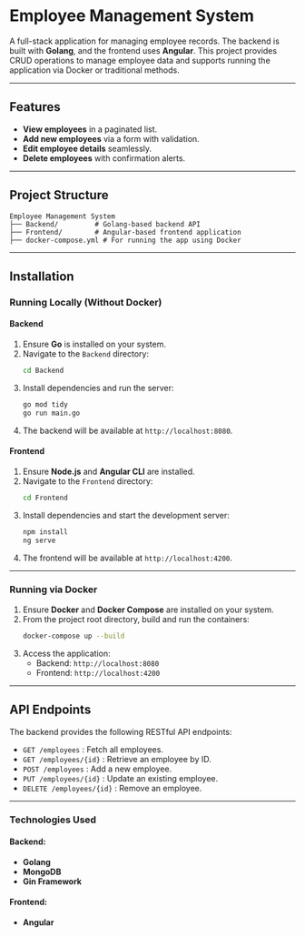 # Employee Management System

A full-stack application for managing employee records. The backend is built with **Golang**, and the frontend uses **Angular**. This project provides CRUD operations to manage employee data and supports running the application via Docker or traditional methods.

---

## Features
- **View employees** in a paginated list.
- **Add new employees** via a form with validation.
- **Edit employee details** seamlessly.
- **Delete employees** with confirmation alerts.

---

## Project Structure
```
Employee Management System
├── Backend/         # Golang-based backend API
├── Frontend/        # Angular-based frontend application
├── docker-compose.yml # For running the app using Docker
```

---

## Installation

### Running Locally (Without Docker)
#### Backend
1. Ensure **Go** is installed on your system.
2. Navigate to the `Backend` directory:
   ```bash
   cd Backend
   ```
3. Install dependencies and run the server:
   ```bash
   go mod tidy
   go run main.go
   ```
4. The backend will be available at `http://localhost:8080`.

#### Frontend
1. Ensure **Node.js** and **Angular CLI** are installed.
2. Navigate to the `Frontend` directory:
   ```bash
   cd Frontend
   ```
3. Install dependencies and start the development server:
   ```bash
   npm install
   ng serve
   ```
4. The frontend will be available at `http://localhost:4200`.

---

### Running via Docker
1. Ensure **Docker** and **Docker Compose** are installed on your system.
2. From the project root directory, build and run the containers:
   ```bash
   docker-compose up --build
   ```
3. Access the application:
   - Backend: `http://localhost:8080`
   - Frontend: `http://localhost:4200`

---

## API Endpoints
The backend provides the following RESTful API endpoints:

- `GET /employees` : Fetch all employees.
- `GET /employees/{id}` : Retrieve an employee by ID.
- `POST /employees` : Add a new employee.
- `PUT /employees/{id}` : Update an existing employee.
- `DELETE /employees/{id}` : Remove an employee.

---

### Technologies Used
#### Backend:
- **Golang**
- **MongoDB**
- **Gin Framework**
#### Frontend:
- **Angular**
